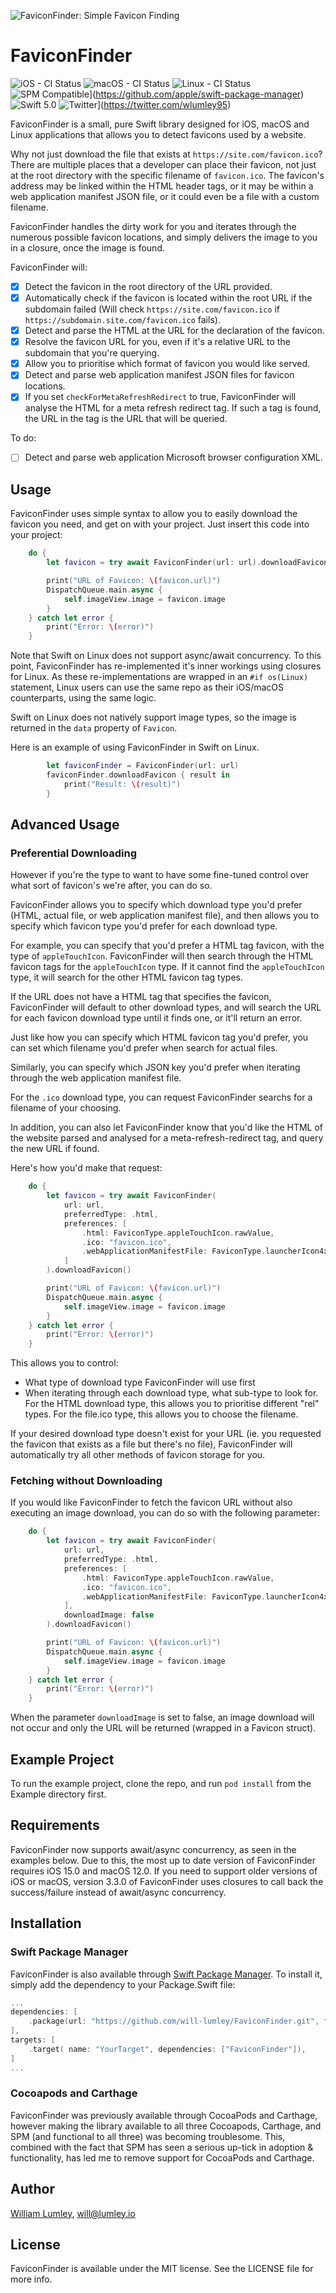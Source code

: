 ![FaviconFinder: Simple Favicon Finding](https://raw.githubusercontent.com/will-lumley/FaviconFinder/main/FaviconFinder.png)

# FaviconFinder
![iOS - CI Status](https://github.com/will-lumley/FaviconFinder/actions/workflows/BuildTests-iOS.yml/badge.svg?branch=tech/multiplatform-tests)
![macOS - CI Status](https://github.com/will-lumley/FaviconFinder/actions/workflows/BuildTests-linux.yml/badge.svg?branch=tech/multiplatform-tests)
![Linux - CI Status](https://github.com/will-lumley/FaviconFinder/actions/workflows/BuildTests-macOS.yml/badge.svg?branch=tech/multiplatform-tests)
![SPM Compatible](https://img.shields.io/badge/SPM-compatible-4BC51D.svg?style=flat)](https://github.com/apple/swift-package-manager)
![Swift 5.0](https://img.shields.io/badge/Swift-5.0-orange.svg)
![Twitter](https://img.shields.io/badge/twitter-@wlumley95-blue.svg?style=flat)](https://twitter.com/wlumley95)

FaviconFinder is a small, pure Swift library designed for iOS, macOS and Linux applications that allows you to detect favicons used by a website.

Why not just download the file that exists at `https://site.com/favicon.ico`? There are multiple places that a developer can place their favicon, not just at the root directory with the specific filename of `favicon.ico`. The favicon's address may be linked within the HTML header tags, or it may be within a web application manifest JSON file, or it could even be a file with a custom filename.

FaviconFinder handles the dirty work for you and iterates through the numerous possible favicon locations, and simply delivers the image to you in a closure, once the image is found.


FaviconFinder will:
- [x] Detect the favicon in the root directory of the URL provided.
- [x] Automatically check if the favicon is located within the root URL if the subdomain failed (Will check `https://site.com/favicon.ico` if `https://subdomain.site.com/favicon.ico` fails).
- [x] Detect and parse the HTML at the URL for the declaration of the favicon.
- [x] Resolve the favicon URL for you, even if it's a relative URL to the subdomain that you're querying.
- [x] Allow you to prioritise which format of favicon you would like served.
- [x] Detect and parse web application manifest JSON files for favicon locations.
- [x] If you set `checkForMetaRefreshRedirect` to true, FaviconFinder will analyse the HTML for a meta refresh redirect tag. If such a tag is found, the URL in the tag is the URL that will be queried.

To do:
- [ ] Detect and parse web application Microsoft browser configuration XML.

## Usage

FaviconFinder uses simple syntax to allow you to easily download the favicon you need, and get on with your project. Just insert this code into your project:
```swift
    do {
        let favicon = try await FaviconFinder(url: url).downloadFavicon()

        print("URL of Favicon: \(favicon.url)")
        DispatchQueue.main.async {
            self.imageView.image = favicon.image
        }
    } catch let error {
        print("Error: \(error)")
    }
```

Note that Swift on Linux does not support async/await concurrency. To this point, FaviconFinder has re-implemented it's inner workings using closures for Linux. As these re-implementations are wrapped in an `#if os(Linux)` statement, Linux users can use the same repo as their iOS/macOS counterparts, using the same logic.

Swift on Linux does not natively support image types, so the image is returned in the `data` property of `Favicon`.

Here is an example of using FaviconFinder in Swift on Linux.

```swift
        let faviconFinder = FaviconFinder(url: url)
        faviconFinder.downloadFavicon { result in
            print("Result: \(result)")
        }
```

## Advanced Usage

### Preferential Downloading

However if you're the type to want to have some fine-tuned control over what sort of favicon's we're after, you can do so.

FaviconFinder allows you to specify which download type you'd prefer (HTML, actual file, or web application manifest file), and then allows you to specify which favicon type you'd prefer for each download type.

For example, you can specify that you'd prefer a HTML tag favicon, with the type of `appleTouchIcon`. FaviconFinder will then search through the HTML favicon tags for the `appleTouchIcon` type. If it cannot find the `appleTouchIcon` type, it will search for the other HTML favicon tag types.   

If the URL does not have a HTML tag that specifies the favicon, FaviconFinder will default to other download types, and will search the URL for each favicon download type until it finds one, or it'll return an error. 

Just like how you can specify which HTML favicon tag you'd prefer, you can set which filename you'd prefer when search for actual files. 

Similarly, you can specify which JSON key you'd prefer when iterating through the web application manifest file. 


For the `.ico` download type, you can request FaviconFinder searchs for a filename of your choosing.

In addition, you can also let FaviconFinder know that you'd like the HTML of the website parsed and analysed for a meta-refresh-redirect tag, and query the new URL if found.

Here's how you'd make that request:

```swift
    do {
        let favicon = try await FaviconFinder(
            url: url, 
            preferredType: .html, 
            preferences: [
                .html: FaviconType.appleTouchIcon.rawValue,
                .ico: "favicon.ico",
                .webApplicationManifestFile: FaviconType.launcherIcon4x.rawValue
            ]
        ).downloadFavicon()

        print("URL of Favicon: \(favicon.url)")
        DispatchQueue.main.async {
            self.imageView.image = favicon.image
        }
    } catch let error {
        print("Error: \(error)")
    }
```

This allows you to control:
- What type of download type FaviconFinder will use first
- When iterating through each download type, what sub-type to look for. For the HTML download type, this allows you to prioritise different "rel" types. For the file.ico type, this allows you to choose the filename.

If your desired download type doesn't exist for your URL (ie. you requested the favicon that exists as a file but there's no file), FaviconFinder will automatically try all other methods of favicon storage for you. 

### Fetching without Downloading

If you would like FaviconFinder to fetch the favicon URL without also executing an image download, you can do so with the following parameter:

```swift
    do {
        let favicon = try await FaviconFinder(
            url: url, 
            preferredType: .html, 
            preferences: [
                .html: FaviconType.appleTouchIcon.rawValue,
                .ico: "favicon.ico",
                .webApplicationManifestFile: FaviconType.launcherIcon4x.rawValue
            ],
            downloadImage: false
        ).downloadFavicon()

        print("URL of Favicon: \(favicon.url)")
        DispatchQueue.main.async {
            self.imageView.image = favicon.image
        }
    } catch let error {
        print("Error: \(error)")
    }
```

When the parameter `downloadImage` is set to false, an image download will not occur and only the URL will be returned (wrapped in a Favicon struct).

## Example Project

To run the example project, clone the repo, and run `pod install` from the Example directory first.

## Requirements

FaviconFinder now supports await/async concurrency, as seen in the examples below. Due to this, the most up to date version of FaviconFinder requires iOS 15.0 and macOS 12.0.
If you need to support older versions of iOS or macOS, version 3.3.0 of FaviconFinder uses closures to call back the success/failure instead of await/async concurrency.

## Installation

### Swift Package Manager
FaviconFinder is also available through [Swift Package Manager](https://github.com/apple/swift-package-manager). 
To install it, simply add the dependency to your Package.Swift file:

```swift
...
dependencies: [
    .package(url: "https://github.com/will-lumley/FaviconFinder.git", from: "4.3.0"),
],
targets: [
    .target( name: "YourTarget", dependencies: ["FaviconFinder"]),
]
...
```

### Cocoapods and Carthage
FaviconFinder was previously available through CocoaPods and Carthage, however making the library available to all three Cocoapods, 
Carthage, and SPM (and functional to all three) was becoming troublesome. This, combined with the fact that SPM has seen a serious
up-tick in adoption & functionality, has led me to remove support for CocoaPods and Carthage.

## Author

[William Lumley](https://lumley.io/), will@lumley.io

## License

FaviconFinder is available under the MIT license. See the LICENSE file for more info.
